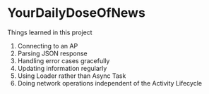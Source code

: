 # YourDailyDoseOfNews

Things learned in this project

1. Connecting to an AP
2. Parsing JSON response
3. Handling error cases gracefully
4. Updating information regularly
5. Using Loader rather than Async Task
6. Doing network operations independent of the Activity Lifecycle
